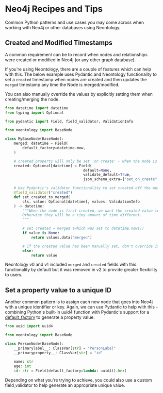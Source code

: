 # Neo4j Recipes and Tips

Common Python patterns and use cases you may come across when working with Neo4j or other databases using Neontology.

## Created and Modified Timestamps

A common requirement can be to record when nodes and relationships were created or modified in Neo4j (or any other graph database).

If you're using Neontology, there are a couple of features which can help with this. The below example uses Pydantic and Neontology functionality to set a `created` timestamp when nodes are created and then updates the `merged` timestamp any time the Node is merged/modified.

You can also manually override the values by explicitly setting them when creating/merging the node.

```python
from datetime import datetime
from typing import Optional

from pydantic import Field, field_validator, ValidationInfo

from neontology import BaseNode

class MyBaseNode(BaseNode):
    merged: datetime = Field(
        default_factory=datetime.now, 
    )

    # created property will only be set 'on create' - when the node is first created
    created: Optional[datetime] = Field(
                                    default=None, 
                                    validate_default=True,
                                    json_schema_extra={"set_on_create": True})

    # Use Pydantic's validator functionality to set created off the merged value
    @field_validator("created")
    def set_created_to_merged(
        cls, value: Optional[datetime], values: ValidationInfo
    ) -> datetime:
        """When the node is first created, we want the created value to be set equal to merged.
        Otherwise they will be a tiny amount of time different.
        """

        # set created = merged (which was set to datetime.now())
        if value is None:
            return values.data["merged"]

        # if the created value has been manually set, don't override it
        else:
            return value

```

Neontology v0 and v1 included `merged` and `created` fields with this functionality by default but it was removed in v2 to provide greater flexibility to users.

## Set a property value to a unique ID

Another common pattern is to assign each new node that goes into Neo4j with a unique identifier or key. Again, we can use Pydantic to help with this - combining Python's built-in uuid4 function with Pydantic's support for a [default_factory](https://docs.pydantic.dev/latest/concepts/fields/#default-values) to generate a property value.

```python
from uuid import uuid4

from neontology import BaseNode

class PersonNode(BaseNode):
    __primarylabel__: ClassVar[str] = "PersonLabel"
    __primaryproperty__: ClassVar[str] = "id"
    
    name: str
    age: int
    id: str = Field(default_factory=lambda: uuid4().hex)
```

Depending on what you're trying to achieve, you could also use a custom field_validator to help generate an appropriate unique value.
